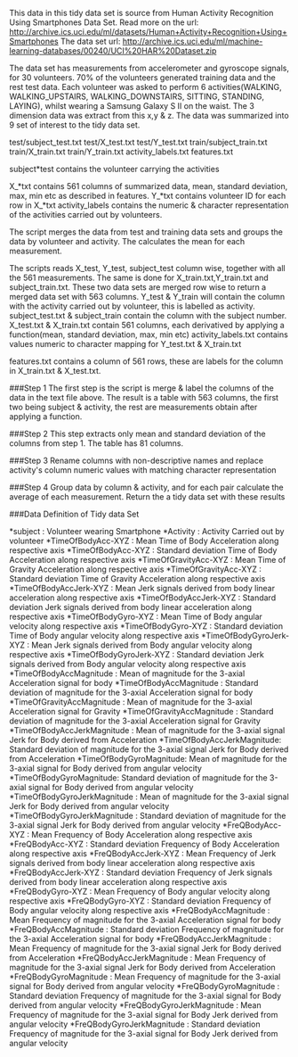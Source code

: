 This data in this tidy data set is source from Human Activity Recognition Using Smartphones Data Set.
Read more on the url: http://archive.ics.uci.edu/ml/datasets/Human+Activity+Recognition+Using+Smartphones
The data set url: http://archive.ics.uci.edu/ml/machine-learning-databases/00240/UCI%20HAR%20Dataset.zip

The data set has measurements from accelerometer and gyroscope signals, for 30 volunteers. 70% of the volunteers generated training data
and the rest test data. Each volunteer was asked to perform 6 activities(WALKING, WALKING_UPSTAIRS, WALKING_DOWNSTAIRS, SITTING, STANDING, LAYING), whilst
wearing a Samsung Galaxy S II on the waist. The 3 dimension data was extract from this x,y & z. The data was summarized into 9 set of interest to the tidy data set.

test/subject_test.txt
test/X_test.txt
test/Y_test.txt
train/subject_train.txt
train/X_train.txt
train/Y_train.txt
activity_labels.txt
features.txt

subject*test contains the volunteer carrying the activities

X_*txt contains 561 columns of summarized data, mean, standard deviation, max, min etc as described in features.
Y_*txt contains volunteer ID for each row in X_*txt
activity_labels contains the numeric & character representation of the activities carried out by volunteers.

The script merges the data from test and training data sets and groups the data by volunteer and activity. The calculates the mean
for each measurement.

The scripts reads X_test, Y_test, subject_test column wise, together with all the 561 measurements. The same is done for 
X_train.txt,Y_train.txt and subject_train.txt. These two data sets are merged row wise to return a merged data set with 563
columns. Y_test & Y_train will contain the column with the activity carried out by volunteer, this is labelled as activity.
subject_test.txt & subject_train contain the column with the subject number.
X_test.txt & X_train.txt contain 561 columns, each derivatived by applying a function(mean, standard deviation, max, min etc)
activity_labels.txt contains values numeric to character mapping for Y_test.txt & X_train.txt

features.txt contains a column of 561 rows, these are labels for the column in X_train.txt & X_test.txt.

###Step 1
The first step is the script is merge & label the columns of the data in the text file above. The result is a table with 563 columns, the first two 
being subject & activity, the rest are measurements obtain after applying a function.

###Step 2 
This step extracts only mean and standard deviation of the columns from step 1. The table has 81 columns.

###Step 3
Rename columns with non-descriptive names and replace activity's column numeric values with matching character representation

###Step 4
Group data by column & activity, and for each pair calculate the average of each measurement. Return the a tidy data set with these results

###Data Definition of Tidy data Set

*subject : Volunteer wearing Smartphone
*Activity : Activity Carried out by volunteer
*TimeOfBodyAcc-XYZ : Mean Time of Body Acceleration along respective axis
*TimeOfBodyAcc-XYZ : Standard deviation Time of Body Acceleration along respective axis
*TimeOfGravityAcc-XYZ  : Mean Time of Gravity Acceleration along respective axis
*TimeOfGravityAcc-XYZ  : Standard deviation Time of Gravity Acceleration along respective axis
*TimeOfBodyAccJerk-XYZ : Mean Jerk signals derived from body linear acceleration along respective axis
*TimeOfBodyAccJerk-XYZ : Standard deviation Jerk signals derived from body linear acceleration along respective axis 
*TimeOfBodyGyro-XYZ : Mean Time of Body angular velocity along respective axis
*TimeOfBodyGyro-XYZ : Standard deviation Time of Body angular velocity along respective axis
*TimeOfBodyGyroJerk-XYZ : Mean Jerk signals derived from Body angular velocity along respective axis
*TimeOfBodyGyroJerk-XYZ : Standard deviation Jerk signals derived from Body angular velocity along respective axis
*TimeOfBodyAccMagnitude : Mean of magnitude for the 3-axial Acceleration signal for body
*TimeOfBodyAccMagnitude : Standard deviation of magnitude for the 3-axial Acceleration signal for body
*TimeOfGravityAccMagnitude : Mean of magnitude for the 3-axial Acceleration signal for Gravity
*TimeOfGravityAccMagnitude : Standard deviation of magnitude for the 3-axial Acceleration signal for Gravity
*TimeOfBodyAccJerkMagnitude : Mean of magnitude for the 3-axial signal Jerk for Body derived from Acceleration
*TimeOfBodyAccJerkMagnitude: Standard deviation of magnitude for the 3-axial signal Jerk for Body derived from Acceleration
*TimeOfBodyGyroMagnitude: Mean of magnitude for the 3-axial signal for Body derived from angular velocity
*TimeOfBodyGyroMagnitude: Standard deviation of magnitude for the 3-axial signal for Body derived from angular velocity
*TimeOfBodyGyroJerkMagnitude : Mean of magnitude for the 3-axial signal Jerk for Body derived from angular velocity
*TimeOfBodyGyroJerkMagnitude : Standard deviation of magnitude for the 3-axial signal Jerk for Body derived from angular velocity
*FreQBodyAcc-XYZ : Mean Frequency of Body Acceleration along respective axis
*FreQBodyAcc-XYZ : Standard deviation Frequency of Body Acceleration along respective axis
*FreQBodyAccJerk-XYZ : Mean Frequency of Jerk signals derived from body linear acceleration along respective axis
*FreQBodyAccJerk-XYZ : Standard deviation Frequency of Jerk signals derived from body linear acceleration along respective axis
*FreQBodyGyro-XYZ : Mean Frequency of Body angular velocity along respective axis
*FreQBodyGyro-XYZ : Standard deviation Frequency of Body angular velocity along respective axis
*FreQBodyAccMagnitude : Mean Frequency of magnitude for the 3-axial Acceleration signal for body
*FreQBodyAccMagnitude : Standard deviation Frequency of magnitude for the 3-axial Acceleration signal for body
*FreQBodyAccJerkMagnitude : Mean Frequency of magnitude for the 3-axial signal Jerk for Body derived from Acceleration
*FreQBodyAccJerkMagnitude : Mean Frequency of magnitude for the 3-axial signal Jerk for Body derived from Acceleration
*FreQBodyGyroMagnitude : Mean Frequency of magnitude for the 3-axial signal for Body derived from angular velocity
*FreQBodyGyroMagnitude : Standard deviation Frequency of magnitude for the 3-axial signal for Body derived from angular velocity
*FreQBodyGyroJerkMagnitude : Mean Frequency of magnitude for the 3-axial signal for Body Jerk derived from angular velocity
*FreQBodyGyroJerkMagnitude : Standard deviation Frequency of magnitude for the 3-axial signal for Body Jerk derived from angular velocity

